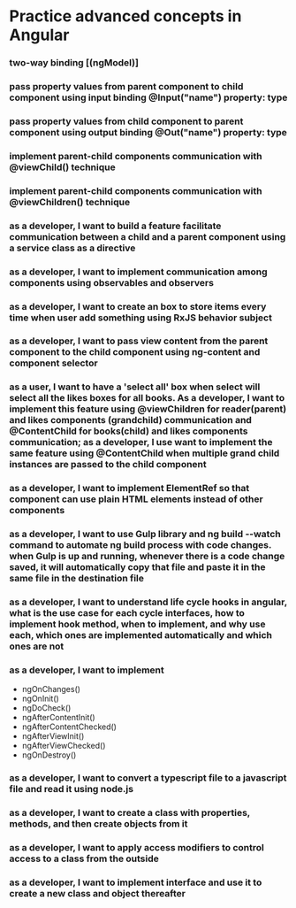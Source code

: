 # Practice advanced concepts in Angular

### two-way binding [(ngModel)]

### pass property values from parent component to child component using input binding @Input("name") property: type

### pass property values from child component to parent component using output binding @Out("name") property: type

### implement parent-child components communication with @viewChild() technique 

### implement parent-child components communication with @viewChildren() technique 

### as a developer, I want to build a feature facilitate communication between a child and a parent component using a service class as a directive

### as a developer, I want to implement communication among components using observables and observers

### as a developer, I want to create an box to store items every time when user add something using RxJS behavior subject

### as a developer, I want to pass view content from the parent component to the child component using ng-content and component selector

### as a user, I want to have a 'select all' box when select will select all the likes boxes for all books. As a developer, I want to implement this feature using @viewChildren for reader(parent) and likes components (grandchild) communication and @ContentChild for books(child) and likes components communication; as a developer, I use want to implement the same feature using @ContentChild when multiple grand child instances are passed to the child component


### as a developer, I want to implement ElementRef so that component can use plain HTML elements instead of other components

### as a developer, I want to use Gulp library and ng build --watch command to automate ng build process with code changes. when Gulp is up and running, whenever there is a code change saved, it will automatically copy that file and paste it in the same file in the destination file

### as a developer, I want to understand life cycle hooks in angular, what is the use case for each cycle interfaces, how to implement hook method, when to implement, and why use each, which ones are implemented automatically and which ones are not

### as a developer, I want to implement
- ngOnChanges()
- ngOnInit()
- ngDoCheck()
- ngAfterContentInit()
- ngAfterContentChecked()
- ngAfterViewInit()
- ngAfterViewChecked()
- ngOnDestroy()

### as a developer, I want to convert a typescript file to a javascript file and read it using node.js
### as a developer, I want to create a class with properties, methods, and then create objects from it
### as a developer, I want to apply access modifiers to control access to a class from the outside
### as a developer, I want to implement interface and use it to create a new class and object thereafter
